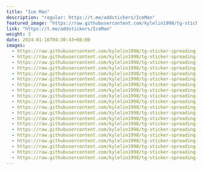 ```yaml
---
title: "Ice Man"
description: "regular: https://t.me/addstickers/IceMan"
featured_image: "https://raw.githubusercontent.com/kylelin1998/tg-sticker-spreading-worldwide-images/main/img/2a687f44-57ed-4bec-a029-4d7d57701d48.jpg"
link: "https://t.me/addstickers/IceMan"
weight: 3
date: 2024-01-16T04:30:43+08:00
images:
  - https://raw.githubusercontent.com/kylelin1998/tg-sticker-spreading-worldwide-images/main/img/2a687f44-57ed-4bec-a029-4d7d57701d48.jpg
  - https://raw.githubusercontent.com/kylelin1998/tg-sticker-spreading-worldwide-images/main/img/064763db-50da-4409-93b5-3028a78c7a50.jpg
  - https://raw.githubusercontent.com/kylelin1998/tg-sticker-spreading-worldwide-images/main/img/6587b35a-1ade-4239-bf1c-e4c3e1b3fa42.jpg
  - https://raw.githubusercontent.com/kylelin1998/tg-sticker-spreading-worldwide-images/main/img/650ff869-3aec-4e88-b247-455814fb7cc7.jpg
  - https://raw.githubusercontent.com/kylelin1998/tg-sticker-spreading-worldwide-images/main/img/14d4cd5f-90cc-4d63-856a-8d67ccbd6d34.jpg
  - https://raw.githubusercontent.com/kylelin1998/tg-sticker-spreading-worldwide-images/main/img/e437c9c2-2c22-4202-b510-8da2239df288.jpg
  - https://raw.githubusercontent.com/kylelin1998/tg-sticker-spreading-worldwide-images/main/img/5577a25a-d60c-44f1-b7a0-0e0f2e4e9a1a.jpg
  - https://raw.githubusercontent.com/kylelin1998/tg-sticker-spreading-worldwide-images/main/img/df670b96-0fd3-45f5-81fd-e28a104713c2.jpg
  - https://raw.githubusercontent.com/kylelin1998/tg-sticker-spreading-worldwide-images/main/img/2f22bf38-077e-43d9-9d6f-4c9f7920d5df.jpg
  - https://raw.githubusercontent.com/kylelin1998/tg-sticker-spreading-worldwide-images/main/img/606891df-8d78-490f-adb6-781b626b6ae0.jpg
  - https://raw.githubusercontent.com/kylelin1998/tg-sticker-spreading-worldwide-images/main/img/fcc279cc-9d61-457a-a1d3-6da8a3277a58.jpg
  - https://raw.githubusercontent.com/kylelin1998/tg-sticker-spreading-worldwide-images/main/img/6d3f2a35-b2eb-4f9d-a7c3-b781f1645490.jpg
  - https://raw.githubusercontent.com/kylelin1998/tg-sticker-spreading-worldwide-images/main/img/cd49244a-6b3a-40a8-8c5f-0d29ebd34293.jpg
  - https://raw.githubusercontent.com/kylelin1998/tg-sticker-spreading-worldwide-images/main/img/13a5c1d9-43b4-4d25-9e27-80bd4fea0fa3.jpg
  - https://raw.githubusercontent.com/kylelin1998/tg-sticker-spreading-worldwide-images/main/img/a220ed85-7c34-47f2-b09f-aa725034bae2.jpg
  - https://raw.githubusercontent.com/kylelin1998/tg-sticker-spreading-worldwide-images/main/img/aae21202-f396-4ac2-b823-f7729f9883fa.jpg
  - https://raw.githubusercontent.com/kylelin1998/tg-sticker-spreading-worldwide-images/main/img/467c27ff-b192-4df8-976f-8928a391e8be.jpg
  - https://raw.githubusercontent.com/kylelin1998/tg-sticker-spreading-worldwide-images/main/img/5304bd55-b197-45c8-ae57-9ef22f9685ef.jpg
  - https://raw.githubusercontent.com/kylelin1998/tg-sticker-spreading-worldwide-images/main/img/3919b179-f304-4f81-821a-db078574c492.jpg
  - https://raw.githubusercontent.com/kylelin1998/tg-sticker-spreading-worldwide-images/main/img/7499e49f-833e-4062-b1ab-0f67e178da77.jpg
---
```

